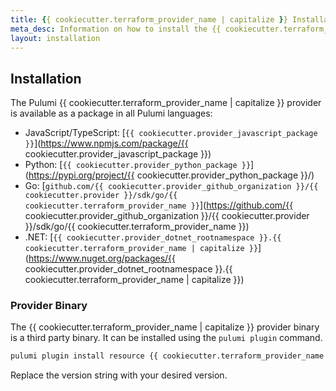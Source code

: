 ```yaml
---
title: {{ cookiecutter.terraform_provider_name | capitalize }} Installation & Configuration
meta_desc: Information on how to install the {{ cookiecutter.terraform_provider_name | capitalize }} provider.
layout: installation
---
```


## Installation

The Pulumi {{ cookiecutter.terraform_provider_name | capitalize }} provider is available as a package in all Pulumi languages:

* JavaScript/TypeScript: [`{{ cookiecutter.provider_javascript_package }}`](https://www.npmjs.com/package/{{ cookiecutter.provider_javascript_package }})
* Python: [`{{ cookiecutter.provider_python_package }}`](https://pypi.org/project/{{ cookiecutter.provider_python_package }}/)
* Go: [`github.com/{{ cookiecutter.provider_github_organization }}/{{ cookiecutter.provider }}/sdk/go/{{ cookiecutter.terraform_provider_name }}`](https://github.com/{{ cookiecutter.provider_github_organization }}/{{ cookiecutter.provider }}/sdk/go/{{ cookiecutter.terraform_provider_name }})
* .NET: [`{{ cookiecutter.provider_dotnet_rootnamespace }}.{{ cookiecutter.terraform_provider_name | capitalize }}`](https://www.nuget.org/packages/{{ cookiecutter.provider_dotnet_rootnamespace }}.{{ cookiecutter.terraform_provider_name | capitalize }})

### Provider Binary

The {{ cookiecutter.terraform_provider_name | capitalize }} provider binary is a third party binary. It can be installed using the `pulumi plugin` command.

```bash
pulumi plugin install resource {{ cookiecutter.terraform_provider_name }}
```

Replace the version string with your desired version.
